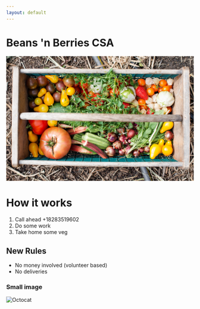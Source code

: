 ```yaml
---
layout: default
---
```

# Beans 'n Berries CSA

![Vegetable Farm](zoe-schaeffer-hmoDcZnB7uw-unsplash.jpg)

# How it works

1.  Call ahead +18283519602
1.  Do some work
1.  Take home some veg

## New Rules

* No money involved (volunteer based)
* No deliveries

### Small image

![Octocat](https://github.githubassets.com/images/icons/emoji/octocat.png)


